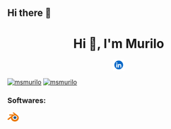 ## Hi there 👋


<h1 align="center">Hi 👋, I'm Murilo</h1>

<p align="center">
<a href="https://www.linkedin.com/in/msmurilo/" target="_blank"> <img alt="Linkedin" width="26px" src="https://github.com/muriloms/muriloms/blob/main/imgs/linkedin.png"/> </a>

  <a href="https://www.linkedin.com/in/msmurilo/" target="blank"><img src="https://img.shields.io/badge/LinkedIn-0077B5?style=for-the-badge&logo=linkedin&logoColor=white" alt="msmurilo"/></a> 
  <a href="https://medium.com/@msmurilo" target="blank"><img src="https://img.shields.io/badge/Medium-12100E?style=for-the-badge&logo=medium&logoColor=white" alt="msmurilo" /></a> 
</p>  

### Softwares:
<p align="center">
<a href="https://www.blender.org" target="_blank"> <img align="left" alt="Photoshop" width="26px" src="https://github.com/Aakarsh-B/trying-repos/blob/master/blender.png?raw=true"/> </a>
</p>  


<!--
**muriloms/muriloms** is a ✨ _special_ ✨ repository because its `README.md` (this file) appears on your GitHub profile.

Here are some ideas to get you started:

- 🔭 I’m currently working on ...
- 🌱 I’m currently learning ...
- 👯 I’m looking to collaborate on ...
- 🤔 I’m looking for help with ...
- 💬 Ask me about ...
- 📫 How to reach me: ...
- 😄 Pronouns: ...
- ⚡ Fun fact: ...
-->
